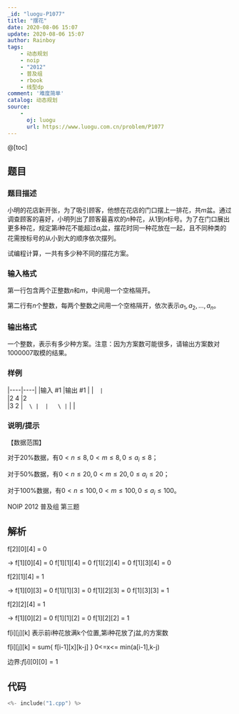 ```yaml
---
_id: "luogu-P1077"
title: "摆花"
date: 2020-08-06 15:07
update: 2020-08-06 15:07
author: Rainboy
tags:
    - 动态规划
    - noip
    - "2012"
    - 普及组
    - rbook
    - 线型dp
comment: '难度简单'
catalog: 动态规划
source: 
    - 
      oj: luogu
      url: https://www.luogu.com.cn/problem/P1077
---
```


@[toc]

## 题目



### 题目描述

小明的花店新开张，为了吸引顾客，他想在花店的门口摆上一排花，共$m$盆。通过调查顾客的喜好，小明列出了顾客最喜欢的$n$种花，从$1$到$n$标号。为了在门口展出更多种花，规定第$i$种花不能超过$a_i$盆，摆花时同一种花放在一起，且不同种类的花需按标号的从小到大的顺序依次摆列。

试编程计算，一共有多少种不同的摆花方案。




### 输入格式
第一行包含两个正整数$n$和$m$，中间用一个空格隔开。

第二行有$n$个整数，每两个整数之间用一个空格隔开，依次表示$a_1,a_2,…,a_n$。




### 输出格式

一个整数，表示有多少种方案。注意：因为方案数可能很多，请输出方案数对$1000007$取模的结果。




### 样例

|----|----|
|输入 #1  |输出 #1  |
|```  |```  \
|2 4  |2  \
|3 2  |```  \
|  |   \
|```  |   |



### 说明/提示
【数据范围】

对于20%数据，有$0<n≤8,0<m≤8,0≤a_i≤8$；

对于50%数据，有$0<n≤20,0<m≤20,0≤a_i≤20$；

对于100%数据，有$0<n≤100,0<m≤100,0≤a_i≤100$。



NOIP 2012 普及组 第三题



## 解析


f[2][0][4] = 0

 -> f[1][0][4] = 0
    f[1][1][4] = 0
    f[1][2][4] = 0
    f[1][3][4] = 0

f[2][1][4] = 1

 -> f[1][0][3] = 0
    f[1][1][3] = 0
    f[1][2][3] = 0
    f[1][3][3] = 1

f[2][2][4] = 1

 -> f[1][0][2] = 0
    f[1][1][2] = 0
    f[1][2][2] = 1

f[i][j][k] 表示前i种花放满k个位置,第i种花放了j盆,的方案数

f[i][j][k] =  sum{  f[i-1][x][k-j] } 0<=x<= min(a[i-1],k-j)

边界:$f[i][0][0] = 1$

## 代码

```c
<%- include("1.cpp") %>
```
